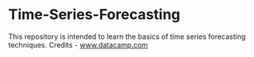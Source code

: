 # Time-Series-Forecasting
This repository is intended to learn the basics of time series forecasting techniques.
Credits - www.datacamp.com
